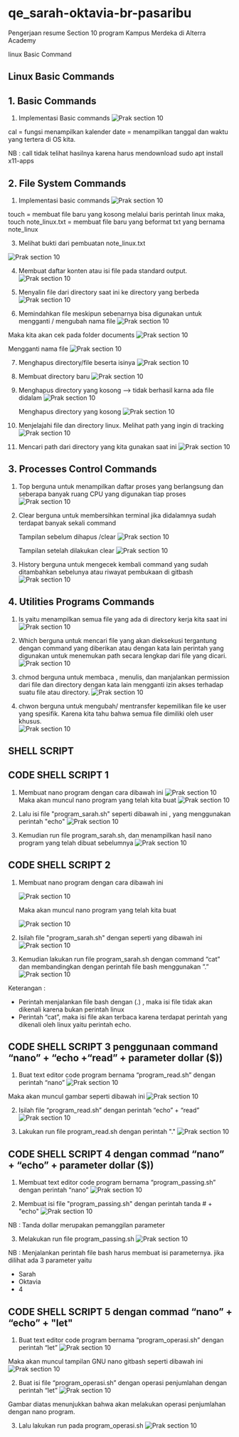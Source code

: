 # qe_sarah-oktavia-br-pasaribu

Pengerjaan resume Section 10 program Kampus Merdeka di Alterra Academy

linux Basic Command

## Linux Basic Commands

## 1. Basic Commands

1. Implementasi Basic commands
   <img src="assets/1.PNG" alt="Prak section 10" title="Jawaban Prak Section 10">

cal = fungsi menampilkan kalender
date = menampilkan tanggal dan waktu yang tertera di OS kita.

NB : call tidak telihat hasilnya karena harus mendownload sudo apt install x11-apps

## 2. File System Commands

1. Implementasi basic commands
   <img src="assets/2.PNG" alt="Prak section 10" title="Jawaban Prak Section 10">

touch = membuat file baru yang kosong melalui baris perintah linux
maka, touch note_linux.txt = membuat file baru yang beformat txt yang bernama note_linux

3. Melihat bukti dari pembuatan note_linux.txt

<img src="assets/3.PNG" alt="Prak section 10" title="Jawaban Prak Section 10">

4. Membuat daftar konten atau isi file pada standard output.
   <img src="assets/4.PNG" alt="Prak section 10" title="Jawaban Prak Section 10">

5. Menyalin file dari directory saat ini ke directory yang berbeda
   <img src="assets/5.PNG" alt="Prak section 10" title="Jawaban Prak Section 10">

6. Memindahkan file meskipun sebenarnya bisa digunakan untuk mengganti / mengubah nama file
   <img src="assets/6.PNG" alt="Prak section 10" title="Jawaban Prak Section 10">

Maka kita akan cek pada folder documents
<img src="assets/7.PNG" alt="Prak section 10" title="Jawaban Prak Section 10">

Mengganti nama file
<img src="assets/8.PNG" alt="Prak section 10" title="Jawaban Prak Section 10">

7. Menghapus directory/file beserta isinya
   <img src="assets/9.PNG" alt="Prak section 10" title="Jawaban Prak Section 10">

8. Membuat directory baru
   <img src="assets/10.PNG" alt="Prak section 10" title="Jawaban Prak Section 10">

9. Menghapus directory yang kosong --> tidak berhasil karna ada file didalam
   <img src="assets/11.PNG" alt="Prak section 10" title="Jawaban Prak Section 10">

   Menghapus directory yang kosong
   <img src="assets/12.PNG" alt="Prak section 10" title="Jawaban Prak Section 10">

10. Menjelajahi file dan directory linux. Melihat path yang ingin di tracking
    <img src="assets/13.PNG" alt="Prak section 10" title="Jawaban Prak Section 10">

11. Mencari path dari directory yang kita gunakan saat ini
    <img src="assets/14.PNG" alt="Prak section 10" title="Jawaban Prak Section 10">

## 3. Processes Control Commands

1. Top berguna untuk menampilkan daftar proses yang berlangsung dan seberapa banyak ruang CPU yang digunakan tiap proses
   <img src="assets/15.PNG" alt="Prak section 10" title="Jawaban Prak Section 10">

2. Clear berguna untuk membersihkan terminal jika didalamnya sudah terdapat banyak sekali command

   Tampilan sebelum dihapus /clear
   <img src="assets/16.PNG" alt="Prak section 10" title="Jawaban Prak Section 10">

   Tampilan setelah dilakukan clear
   <img src="assets/17.PNG" alt="Prak section 10" title="Jawaban Prak Section 10">

3. History berguna untuk mengecek kembali command yang sudah ditambahkan sebelunya atau riwayat pembukaan di gitbash
   <img src="assets/18.PNG" alt="Prak section 10" title="Jawaban Prak Section 10">

## 4. Utilities Programs Commands

1. ls yaitu menampilkan semua file yang ada di directory kerja kita saat ini
   <img src="assets/19.PNG" alt="Prak section 10" title="Jawaban Prak Section 10">

2. Which berguna untuk mencari file yang akan dieksekusi tergantung dengan command yang diberikan atau dengan kata lain perintah yang digunakan untuk menemukan path secara lengkap dari file yang dicari.
   <img src="assets/20.PNG" alt="Prak section 10" title="Jawaban Prak Section 10">

3. chmod berguna untuk membaca , menulis, dan manjalankan permission dari file dan directory dengan kata lain mengganti izin akses terhadap suatu file atau directory.
   <img src="assets/21.PNG" alt="Prak section 10" title="Jawaban Prak Section 10">

4. chwon berguna untuk mengubah/ mentransfer kepemilikan file ke user yang spesifik. Karena kita tahu bahwa semua file dimiliki oleh user khusus.  
   <img src="assets/22.PNG" alt="Prak section 10" title="Jawaban Prak Section 10">

## SHELL SCRIPT

## CODE SHELL SCRIPT 1

1. Membuat nano program dengan cara dibawah ini
   <img src="assets/23.PNG" alt="Prak section 10" title="Jawaban Prak Section 10">
   Maka akan muncul nano program yang telah kita buat
   <img src="assets/24.PNG" alt="Prak section 10" title="Jawaban Prak Section 10">

2. Lalu isi file "program_sarah.sh" seperti dibawah ini , yang menggunakan perintah "echo"
   <img src="assets/25.PNG" alt="Prak section 10" title="Jawaban Prak Section 10">

3. Kemudian run file program_sarah.sh, dan menampilkan hasil nano program yang telah dibuat sebelumnya
   <img src="assets/26.PNG" alt="Prak section 10" title="Jawaban Prak Section 10">

## CODE SHELL SCRIPT 2

1. Membuat nano program dengan cara dibawah ini

   <img src="assets/23.PNG" alt="Prak section 10" title="Jawaban Prak Section 10">

   Maka akan muncul nano program yang telah kita buat

   <img src="assets/24.PNG" alt="Prak section 10" title="Jawaban Prak Section 10">

2. Isilah file "program_sarah.sh" dengan seperti yang dibawah ini
   <img src="assets/27.PNG" alt="Prak section 10" title="Jawaban Prak Section 10">

3. Kemudian lakukan run file program_sarah.sh dengan command “cat” dan membandingkan dengan perintah file bash menggunakan ”.”
   <img src="assets/28.PNG" alt="Prak section 10" title="Jawaban Prak Section 10">

Keterangan :

- Perintah menjalankan file bash dengan (.) , maka isi file tidak akan dikenali karena bukan perintah linux
- Perintah “cat”, maka isi file akan terbaca karena terdapat perintah yang dikenali oleh linux yaitu perintah echo.

## CODE SHELL SCRIPT 3 penggunaan command “nano” + “echo +“read” + parameter dollar ($))

1. Buat text editor code program bernama “program_read.sh” dengan perintah “nano”
   <img src="assets/29.PNG" alt="Prak section 10" title="Jawaban Prak Section 10">

Maka akan muncul gambar seperti dibawah ini
<img src="assets/30.PNG" alt="Prak section 10" title="Jawaban Prak Section 10">

2. Isilah file “program_read.sh” dengan perintah “echo” + “read”
   <img src="assets/31.PNG" alt="Prak section 10" title="Jawaban Prak Section 10">

3. Lakukan run file program_read.sh dengan perintah "."
   <img src="assets/32.PNG" alt="Prak section 10" title="Jawaban Prak Section 10">

## CODE SHELL SCRIPT 4 dengan commad “nano” + “echo” + parameter dollar ($))

1. Membuat text editor code program bernama “program_passing.sh” dengan perintah “nano”
   <img src="assets/33.PNG" alt="Prak section 10" title="Jawaban Prak Section 10">

2. Membuat isi file "program_passing.sh" dengan perintah tanda # + "echo"
   <img src="assets/35.PNG" alt="Prak section 10" title="Jawaban Prak Section 10">

NB : Tanda dollar merupakan pemanggilan parameter

3. Melakukan run file program_passing.sh
   <img src="assets/36.PNG" alt="Prak section 10" title="Jawaban Prak Section 10">

NB : Menjalankan perintah file bash harus membuat isi parameternya. jika dilihat ada 3 parameter yaitu

- Sarah
- Oktavia
- 4

## CODE SHELL SCRIPT 5 dengan commad “nano” + “echo” + "let"

1. Buat text editor code program bernama “program_operasi.sh” dengan perintah “let”
   <img src="assets/37.PNG" alt="Prak section 10" title="Jawaban Prak Section 10">

Maka akan muncul tampilan GNU nano gitbash seperti dibawah ini
<img src="assets/38.PNG" alt="Prak section 10" title="Jawaban Prak Section 10">

2. Buat isi file “program_operasi.sh” dengan operasi penjumlahan dengan perintah “let”
   <img src="assets/39.PNG" alt="Prak section 10" title="Jawaban Prak Section 10">

Gambar diatas menunjukkan bahwa akan melakukan operasi penjumlahan dengan nano program.

3. Lalu lakukan run pada program_operasi.sh
   <img src="assets/40.PNG" alt="Prak section 10" title="Jawaban Prak Section 10">
